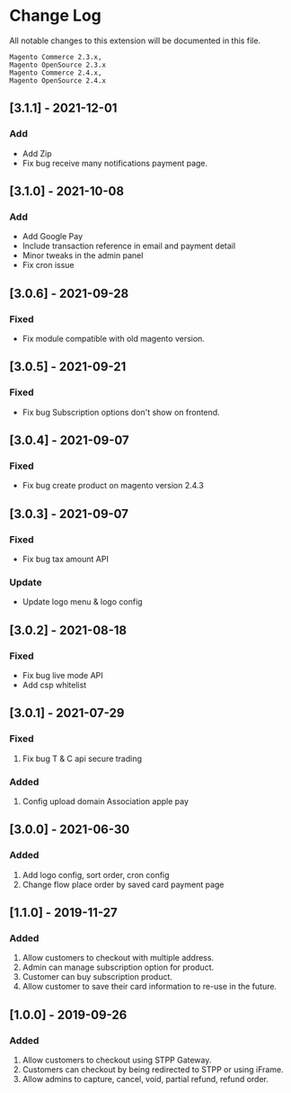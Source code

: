 # Change Log
All notable changes to this extension will be documented in this file.
```
Magento Commerce 2.3.x, 
Magento OpenSource 2.3.x
Magento Commerce 2.4.x, 
Magento OpenSource 2.4.x

```
## [3.1.1] - 2021-12-01
### Add
- Add Zip
- Fix bug receive many notifications payment page.

## [3.1.0] - 2021-10-08
### Add
- Add Google Pay
- Include transaction reference in email and payment detail
- Minor tweaks in the admin panel
- Fix cron issue

## [3.0.6] - 2021-09-28
### Fixed
- Fix module compatible with old magento version.

## [3.0.5] - 2021-09-21
### Fixed
- Fix bug Subscription options don't show on frontend.

## [3.0.4] - 2021-09-07
### Fixed
- Fix bug create product on magento version 2.4.3

## [3.0.3] - 2021-09-07
### Fixed
- Fix bug tax amount API
### Update
- Update logo menu & logo config

## [3.0.2] - 2021-08-18
### Fixed
 - Fix bug live mode API
 - Add csp whitelist

## [3.0.1] - 2021-07-29
### Fixed
1. Fix bug T & C api secure trading

### Added
1. Config upload domain Association apple pay

## [3.0.0] - 2021-06-30
### Added
1. Add logo config, sort order, cron config
2. Change flow place order by saved card payment page


## [1.1.0] - 2019-11-27
### Added
1. Allow customers to checkout with multiple address.
2. Admin can manage subscription option for product.
3. Customer can buy subscription product.
4. Allow customer to save their card information to re-use in the future.

## [1.0.0] - 2019-09-26
### Added
1. Allow customers to checkout using STPP Gateway.
2. Customers can checkout by being redirected to STPP or using iFrame.
3. Allow admins to capture, cancel, void, partial refund, refund order.

